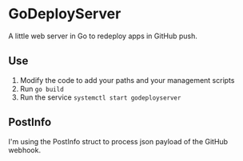 # GoDeployServer

A little web server in Go to redeploy apps in GitHub push.

## Use

1. Modify the code to add your paths and your management scripts
2. Run `go build`
3. Run the service `systemctl start godeployserver`

## PostInfo

I'm using the PostInfo struct to process json payload of the GitHub webhook.
